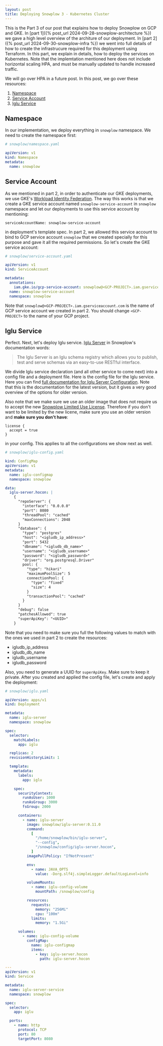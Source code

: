 ```yaml
---
layout: post
title: Deploying Snowplow 3 - Kubernetes Cluster
---
```


This is the Part 3 of our post that explains how to deploy Snowplow on GCP and GKE. In [part 1]({% post_url 2024-09-28-snowplow-architecture %}) we gave a high level overview of the architure of our deployment. In [part 2]({% post_url 2024-09-30-snowplow-infra %}) we went into full details of how to create the infrastrucure required for this deployment using Terraform. In this part, we explain in details, how to deploy the services on Kubernetes. Note that the implemtation mentioned here does not include horizontal scaling HPA, and must be manually updated to handle increased traffic.

We will go over HPA in a future post. In this post, we go over these resources:

1. [Namespace](#namespace)
2. [Service Account](#service-account)
3. [Iglu Service](#iglu-service)

## Namespace

In our implementation, we deploy everything in `snowplow` namespace. We need to create the namespace first:

```yaml
# snowplow/namespace.yaml

apiVersion: v1
kind: Namespace
metadata:
  name: snowplow
```

## Service Account

As we mentioned in part 2, in order to authenticate our GKE deployments, we use GKE's [Workload Identity Federation](https://cloud.google.com/kubernetes-engine/docs/how-to/workload-identity). The way this works is that we create a GKE service account named `snowplow-service-account` in `snowplow` namespace and let our deployments to use this service account by mentioning:

```
serviceAccountName: snowplow-service-account
```

in deployment's template spec. In part 2, we allowed this service account to bind to GCP service account `snowplow` that we created specially for this purpose and gave it all the required permissions. So let's create the GKE service account:

```yaml
# snowplow/service-account.yaml

apiVersion: v1
kind: ServiceAccount

metadata:
  annotations:
    iam.gke.io/gcp-service-account: snowplow@<GCP-PROJECT>.iam.gserviceaccount.com
  name: snowplow-service-account
  namespace: snowplow
```

Note that `snowplow@<GCP-PROJECT>.iam.gserviceaccount.com` is the name of GCP service account we created in part 2. You should change `<GCP-PROJECT>` to the name of your GCP project.

## Iglu Service

Perfect. Next, let's deploy Iglu service. [Iglu Server](https://docs.snowplow.io/docs/pipeline-components-and-applications/iglu/iglu-repositories/iglu-server/) in Snowplow's documentation words:

> The Iglu Server is an Iglu schema registry which allows you to publish, test and serve schemas via an easy-to-use RESTful interface.

We divide Iglu service declaration (and all other service to come next) into a config file and a deployment file. Here is the config file for the Iglu service. Here you can find [full documentation for Iglu Server Configuration](https://docs.snowplow.io/docs/pipeline-components-and-applications/iglu/iglu-repositories/iglu-server/reference/). Note that this is the documentation for the latest version, but it gives a very good overview of the options for older version.

Also note that we make sure we use an older image that does not require us to accept the new [Snowplow Limited Use License](https://docs.snowplow.io/limited-use-license-1.0/). Therefore if you don't want to be limited by the new licene, make sure you use an older version and **make sure you don't have**:

```hocon
license {
  accept = true
}
```

in your config. This applies to all the configurations we show next as well.

```yaml
# snowplow/iglu-config.yaml

kind: ConfigMap
apiVersion: v1
metadata:
  name: iglu-configmap
  namespace: snowplow

data:
  iglu-server.hocon: |
    {
      "repoServer": {
        "interface": "0.0.0.0"
        "port": 8080
        "threadPool": "cached"
        "maxConnections": 2048
      }
      "database": {
        "type": "postgres"
        "host": "<igludb_ip_address>"
        "port": 5432
        "dbname": "<igludb_db_name>"
        "username": "<igludb_username>"
        "password": "<igludb_password>"
        "driver": "org.postgresql.Driver"
        pool: {
          "type": "hikari"
          "maximumPoolSize": 5
          connectionPool: {
            "type": "fixed"
            "size": 4
          }
          "transactionPool": "cached"
        }
      }
      "debug": false
      "patchesAllowed": true
      "superApiKey": "<UUID>"
    }
```

Note that you need to make sure you full the following values to match with the ones we used in part 2 to create the resources:

- igludb_ip_address
- igludb_db_name
- igludb_username
- igludb_password

Also, you need to generate a UUID for `superApiKey`. Make sure to keep it private. After you created and applied the config file, let's create and apply the deployment:

```yaml
# snowplow/iglu.yaml

apiVersion: apps/v1
kind: Deployment

metadata:
  name: iglu-server
  namespace: snowplow

spec:
  selector:
    matchLabels:
      app: iglu

  replicas: 2
  revisionHistoryLimit: 1

  template:
    metadata:
      labels:
        app: iglu

    spec:
      securityContext:
        runAsUser: 1000
        runAsGroup: 3000
        fsGroup: 2000

      containers:
        - name: iglu-server
          image: snowplow/iglu-server:0.11.0
          command:
            [
              "/home/snowplow/bin/iglu-server",
              "--config",
              "/snowplow/config/iglu-server.hocon",
            ]
          imagePullPolicy: "IfNotPresent"

          env:
            - name: JAVA_OPTS
              value: -Dorg.slf4j.simpleLogger.defaultLogLevel=info

          volumeMounts:
            - name: iglu-config-volume
              mountPath: /snowplow/config

          resources:
            requests:
              memory: "256Mi"
              cpu: "100m"
            limits:
              memory: "1.5Gi"

      volumes:
        - name: iglu-config-volume
          configMap:
            name: iglu-configmap
            items:
              - key: iglu-server.hocon
                path: iglu-server.hocon

---
apiVersion: v1
kind: Service

metadata:
  name: iglu-server-service
  namespace: snowplow

spec:
  selector:
    app: iglu

  ports:
    - name: http
      protocol: TCP
      port: 80
      targetPort: 8080
```
